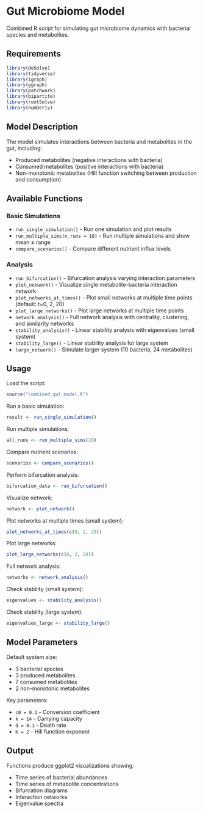 # Gut Microbiome Model

Combined R script for simulating gut microbiome dynamics with bacterial species and metabolites.

## Requirements

```r
library(deSolve)
library(tidyverse)
library(igraph)
library(ggraph)
library(patchwork)
library(bipartite)
library(rootSolve)
library(numDeriv)
```

## Model Description

The model simulates interactions between bacteria and metabolites in the gut, including:
- Produced metabolites (negative interactions with bacteria)
- Consumed metabolites (positive interactions with bacteria)
- Non-monotonic metabolites (Hill function switching between production and consumption)

## Available Functions

### Basic Simulations
- `run_single_simulation()` - Run one simulation and plot results
- `run_multiple_sims(n_runs = 10)` - Run multiple simulations and show mean ± range
- `compare_scenarios()` - Compare different nutrient influx levels

### Analysis
- `run_bifurcation()` - Bifurcation analysis varying interaction parameters
- `plot_network()` - Visualize single metabolite-bacteria interaction network
- `plot_networks_at_times()` - Plot small networks at multiple time points (default: t=0, 2, 20)
- `plot_large_networks()` - Plot large networks at multiple time points
- `network_analysis()` - Full network analysis with centrality, clustering, and similarity networks
- `stability_analysis()` - Linear stability analysis with eigenvalues (small system)
- `stability_large()` - Linear stability analysis for large system
- `large_network()` - Simulate larger system (10 bacteria, 24 metabolites)

## Usage

Load the script:
```r
source("combined_gut_model.R")
```

Run a basic simulation:
```r
result <- run_single_simulation()
```

Run multiple simulations:
```r
all_runs <- run_multiple_sims(10)
```

Compare nutrient scenarios:
```r
scenarios <- compare_scenarios()
```

Perform bifurcation analysis:
```r
bifurcation_data <- run_bifurcation()
```

Visualize network:
```r
network <- plot_network()
```

Plot networks at multiple times (small system):
```r
plot_networks_at_times(c(0, 2, 20))
```

Plot large networks:
```r
plot_large_networks(c(0, 2, 20))
```

Full network analysis:
```r
networks <- network_analysis()
```

Check stability (small system):
```r
eigenvalues <- stability_analysis()
```

Check stability (large system):
```r
eigenvalues_large <- stability_large()
```

## Model Parameters

Default system size:
- 3 bacterial species
- 3 produced metabolites
- 7 consumed metabolites  
- 2 non-monotonic metabolites

Key parameters:
- `c0 = 0.1` - Conversion coefficient
- `k = 14` - Carrying capacity
- `d = 0.1` - Death rate
- `K = 2` - Hill function exponent

## Output

Functions produce ggplot2 visualizations showing:
- Time series of bacterial abundances
- Time series of metabolite concentrations
- Bifurcation diagrams
- Interaction networks
- Eigenvalue spectra
